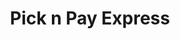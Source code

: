 ---
title: "Pick n Pay Express"
url: /umlazi/pick-n-pay-express-sibusiso-malakane-drive/
shop: convenience
---